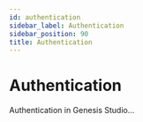 ```yaml
---
id: authentication
sidebar_label: Authentication
sidebar_position: 90
title: Authentication
---
```


# Authentication

Authentication in Genesis Studio...